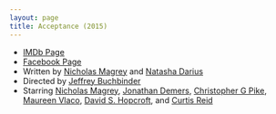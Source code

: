 ```yaml
---
layout: page
title: Acceptance (2015)
---
```


 * [IMDb Page]
 * [Facebook Page]
 * Written by [Nicholas Magrey] and [Natasha Darius]
 * Directed by [Jeffrey Buchbinder]
 * Starring [Nicholas Magrey], [Jonathan Demers], [Christopher G Pike], [Maureen Vlaco], [David S. Hopcroft], and [Curtis Reid]

  [IMDb Page]: http://www.imdb.com/title/tt4681400/
  [Facebook Page]: https://www.facebook.com/Acceptance2015
  [Christopher G Pike]: http://www.imdb.com/name/nm3295202/
  [Curtis Reid]: http://www.imdb.com/name/nm4840208/
  [David S. Hopcroft]: http://www.imdb.com/name/nm6705254/
  [Jeffrey Buchbinder]: http://www.imdb.com/name/nm5283658/
  [Jonathan Demers]: http://www.imdb.com/name/nm6562104/
  [Maureen Vlaco]: http://www.imdb.com/name/nm4941340/
  [Natasha Darius]: http://www.imdb.com/name/nm5720821/
  [Nicholas Magrey]: http://www.imdb.com/name/nm3895408/

